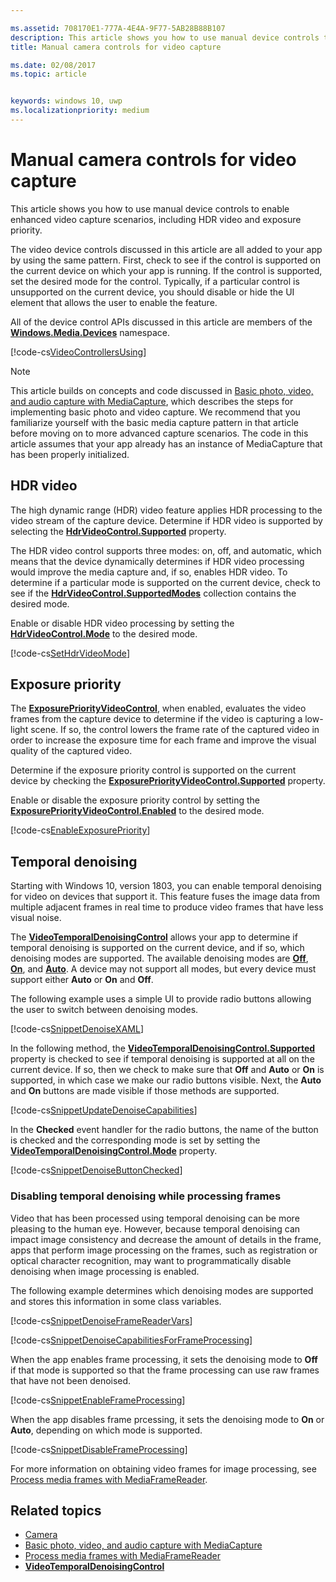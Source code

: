 ```yaml
---

ms.assetid: 708170E1-777A-4E4A-9F77-5AB28B88B107
description: This article shows you how to use manual device controls to enable enhanced video capture scenarios including HDR video and exposure priority.
title: Manual camera controls for video capture

ms.date: 02/08/2017
ms.topic: article


keywords: windows 10, uwp
ms.localizationpriority: medium
---
```


# Manual camera controls for video capture



This article shows you how to use manual device controls to enable enhanced video capture scenarios, including HDR video and exposure priority.

The video device controls discussed in this article are all added to your app by using the same pattern. First, check to see if the control is supported on the current device on which your app is running. If the control is supported, set the desired mode for the control. Typically, if a particular control is unsupported on the current device, you should disable or hide the UI element that allows the user to enable the feature.

All of the device control APIs discussed in this article are members of the [**Windows.Media.Devices**](https://msdn.microsoft.com/library/windows/apps/br206902) namespace.

[!code-cs[VideoControllersUsing](./code/BasicMediaCaptureWin10/cs/MainPage.xaml.cs#SnippetVideoControllersUsing)]

> [!NOTE] 
> This article builds on concepts and code discussed in [Basic photo, video, and audio capture with MediaCapture](basic-photo-video-and-audio-capture-with-MediaCapture.md), which describes the steps for implementing basic photo and video capture. We recommend that you familiarize yourself with the basic media capture pattern in that article before moving on to more advanced capture scenarios. The code in this article assumes that your app already has an instance of MediaCapture that has been properly initialized.

## HDR video

The high dynamic range (HDR) video feature applies HDR processing to the video stream of the capture device. Determine if HDR video is supported by selecting the [**HdrVideoControl.Supported**](https://msdn.microsoft.com/library/windows/apps/dn926682) property.

The HDR video control supports three modes: on, off, and automatic, which means that the device dynamically determines if HDR video processing would improve the media capture and, if so, enables HDR video. To determine if a particular mode is supported on the current device, check to see if the [**HdrVideoControl.SupportedModes**](https://msdn.microsoft.com/library/windows/apps/dn926683) collection contains the desired mode.

Enable or disable HDR video processing by setting the [**HdrVideoControl.Mode**](https://msdn.microsoft.com/library/windows/apps/dn926681) to the desired mode.

[!code-cs[SetHdrVideoMode](./code/BasicMediaCaptureWin10/cs/MainPage.xaml.cs#SnippetSetHdrVideoMode)]

## Exposure priority

The [**ExposurePriorityVideoControl**](https://msdn.microsoft.com/library/windows/apps/dn926644), when enabled, evaluates the video frames from the capture device to determine if the video is capturing a low-light scene. If so, the control lowers the frame rate of the captured video in order to increase the exposure time for each frame and improve the visual quality of the captured video.

Determine if the exposure priority control is supported on the current device by checking the [**ExposurePriorityVideoControl.Supported**](https://msdn.microsoft.com/library/windows/apps/dn926647) property.

Enable or disable the exposure priority control by setting the [**ExposurePriorityVideoControl.Enabled**](https://msdn.microsoft.com/library/windows/apps/dn926646) to the desired mode.

[!code-cs[EnableExposurePriority](./code/BasicMediaCaptureWin10/cs/MainPage.xaml.cs#SnippetEnableExposurePriority)]

## Temporal denoising
Starting with Windows 10, version 1803, you can enable temporal denoising for video on devices that support it. This feature fuses the image data from multiple adjacent frames in real time to produce video frames that have less visual noise.

The [**VideoTemporalDenoisingControl**](https://docs.microsoft.com/uwp/api/windows.media.devices.videotemporaldenoisingcontrol) allows your app to determine if temporal denoising is supported on the current device, and if so, which denoising modes are supported. The available denoising modes are [**Off**](https://docs.microsoft.com/uwp/api/windows.media.devices.videotemporaldenoisingmode), [**On**](https://docs.microsoft.com/uwp/api/windows.media.devices.videotemporaldenoisingmode), and [**Auto**](https://docs.microsoft.com/uwp/api/windows.media.devices.videotemporaldenoisingmode). A device may not support all modes, but every device must support either **Auto** or **On** and **Off**.

The following example uses a simple UI to provide radio buttons allowing the user to switch between denoising modes.

[!code-cs[SnippetDenoiseXAML](./code/BasicMediaCaptureWin10/cs/MainPage.xaml#SnippetDenoiseXAML)]

In the following method, the [**VideoTemporalDenoisingControl.Supported**](https://docs.microsoft.com/uwp/api/windows.media.devices.videotemporaldenoisingcontrol.supported) property is checked to see if temporal denoising is supported at all on the current device. If so, then we check to make sure that **Off** and **Auto** or **On** is supported, in which case we make our radio buttons visible. Next, the **Auto** and **On** buttons are made visible if those methods are supported.

[!code-cs[SnippetUpdateDenoiseCapabilities](./code/BasicMediaCaptureWin10/cs/MainPage.ManualControls.xaml.cs#SnippetUpdateDenoiseCapabilities)]

In the **Checked** event handler for the radio buttons, the name of the button is checked and the corresponding mode is set by setting the [**VideoTemporalDenoisingControl.Mode**](https://docs.microsoft.com/uwp/api/windows.media.devices.videotemporaldenoisingcontrol.mode) property.

[!code-cs[SnippetDenoiseButtonChecked](./code/BasicMediaCaptureWin10/cs/MainPage.ManualControls.xaml.cs#SnippetDenoiseButtonChecked)]

### Disabling temporal denoising while processing frames
Video that has been processed using temporal denoising can be more pleasing to the human eye. However, because temporal denoising can impact image consistency and decrease the amount of details in the frame, apps that perform image processing on the frames, such as registration or optical character recognition, may want to programmatically disable denoising when image processing is enabled.

The following example determines which denoising modes are supported and stores this information in some class variables.

[!code-cs[SnippetDenoiseFrameReaderVars](./code/BasicMediaCaptureWin10/cs/MainPage.ManualControls.xaml.cs#SnippetDenoiseFrameReaderVars)]

[!code-cs[SnippetDenoiseCapabilitiesForFrameProcessing](./code/BasicMediaCaptureWin10/cs/MainPage.ManualControls.xaml.cs#SnippetDenoiseCapabilitiesForFrameProcessing)]

When the app enables frame processing, it sets the denoising mode to **Off** if that mode is supported so that the frame processing can use raw frames that have not been denoised.

[!code-cs[SnippetEnableFrameProcessing](./code/BasicMediaCaptureWin10/cs/MainPage.ManualControls.xaml.cs#SnippetEnableFrameProcessing)]

When the app disables frame prcessing, it sets the denoising mode to **On** or **Auto**, depending on which mode is supported.

[!code-cs[SnippetDisableFrameProcessing](./code/BasicMediaCaptureWin10/cs/MainPage.ManualControls.xaml.cs#SnippetDisableFrameProcessing)]

For more information on obtaining video frames for image processing, see [Process media frames with MediaFrameReader](process-media-frames-with-mediaframereader.md).

## Related topics

* [Camera](camera.md)
* [Basic photo, video, and audio capture with MediaCapture](basic-photo-video-and-audio-capture-with-MediaCapture.md)
* [Process media frames with MediaFrameReader](process-media-frames-with-mediaframereader.md)
*  [**VideoTemporalDenoisingControl**](https://docs.microsoft.com/uwp/api/windows.media.devices.videotemporaldenoisingcontrol)
 




